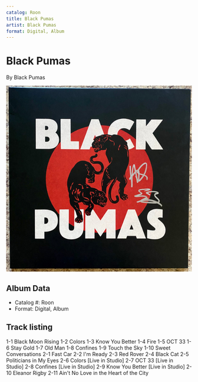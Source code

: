 ```yaml
---
catalog: Roon
title: Black Pumas
artist: Black Pumas
format: Digital, Album
---
```


# Black Pumas

By Black Pumas

![](../../assets/albumcovers/Black_Pumas-Black_Pumas.png)

## Album Data

- Catalog #: Roon
- Format: Digital, Album


## Track listing


1-1 Black Moon Rising
1-2 Colors
1-3 Know You Better
1-4 Fire
1-5 OCT 33
1-6 Stay Gold
1-7 Old Man
1-8 Confines
1-9 Touch the Sky
1-10 Sweet Conversations
2-1 Fast Car
2-2 I'm Ready
2-3 Red Rover
2-4 Black Cat
2-5 Politicians in My Eyes
2-6 Colors [Live in Studio]
2-7 OCT 33 [Live in Studio]
2-8 Confines [Live in Studio]
2-9 Know You Better [Live in Studio]
2-10 Eleanor Rigby
2-11 Ain't No Love in the Heart of the City

